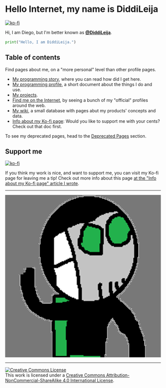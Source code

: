 # Hello Internet, my name is DiddiLeija

[![ko-fi](https://ko-fi.com/img/githubbutton_sm.svg)](https://ko-fi.com/G2G3AL6D6)

Hi, I am Diego, but I'm better known as **[@DiddiLeija](https://github.com/DiddiLeija)**.

```python
print("Hello, I am DiddiLeija.")
```

## Table of contents

Find pages about me, on a "more personal" level than other profile pages.

- [My programming story](my_story), where you can read how did I get here.
- [My programming profile](profile), a short document about the things I do and use.
- [My projects](projects).
- [Find me on the Internet](find_me), by seeing a bunch of my "official" profiles around the web.
- [My wiki](wiki), a small database with pages abut my products' concepts and data.
- [Info about my Ko-fi page](kofi): Would you like to support me with your cents? Check out that doc first.

To see my deprecated pages, head to the [Deprecated Pages](deprecated_pages) section.

## Support me

[![ko-fi](https://ko-fi.com/img/githubbutton_sm.svg)](https://ko-fi.com/G2G3AL6D6)

If you think my work is nice, and want to support me, you can visit my Ko-fi page for leaving me a tip! Check out more info about this page [at the "Info about my Ko-fi page" article I wrote](kofi).

----

<!-- TODO: Change this image! -->
![Diddi's Full Image](assets/Diddi3.png)

----

<a rel="license" href="http://creativecommons.org/licenses/by-nc-sa/4.0/"><img alt="Creative Commons License" style="border-width:0" src="https://i.creativecommons.org/l/by-nc-sa/4.0/88x31.png" /></a><br />This work is licensed under a <a rel="license" href="http://creativecommons.org/licenses/by-nc-sa/4.0/">Creative Commons Attribution-NonCommercial-ShareAlike 4.0 International License</a>.
